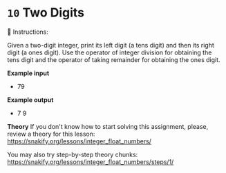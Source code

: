 # `10` Two Digits

📝 Instructions:

Given a two-digit integer, print its left digit (a tens digit) and then its right digit (a ones digit). Use the operator of integer division for obtaining the tens digit and the operator of taking remainder for obtaining the ones digit.

**Example input**
* 79

**Example output**
* 7 9

**Theory**
If you don't know how to start solving this assignment, please, review a theory for this lesson:
https://snakify.org/lessons/integer_float_numbers/

You may also try step-by-step theory chunks:
https://snakify.org/lessons/integer_float_numbers/steps/1/
